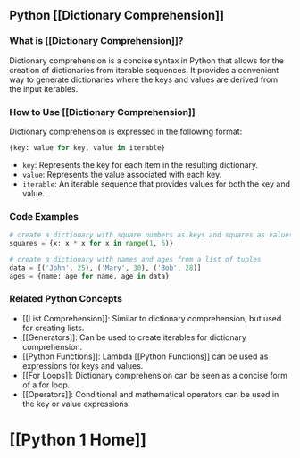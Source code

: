 ## Python [[Dictionary Comprehension]]

### What is [[Dictionary Comprehension]]?
Dictionary comprehension is a concise syntax in Python that allows for the creation of dictionaries from iterable sequences. It provides a convenient way to generate dictionaries where the keys and values are derived from the input iterables.

### How to Use [[Dictionary Comprehension]]
Dictionary comprehension is expressed in the following format:

```python
{key: value for key, value in iterable}
```

- `key`: Represents the key for each item in the resulting dictionary.
- `value`: Represents the value associated with each key.
- `iterable`: An iterable sequence that provides values for both the key and value.

### Code Examples
```python
# create a dictionary with square numbers as keys and squares as values
squares = {x: x * x for x in range(1, 6)}

# create a dictionary with names and ages from a list of tuples
data = [('John', 25), ('Mary', 30), ('Bob', 28)]
ages = {name: age for name, age in data}
```

### Related Python Concepts
- [[List Comprehension]]: Similar to dictionary comprehension, but used for creating lists.
- [[Generators]]: Can be used to create iterables for dictionary comprehension.
- [[Python Functions]]: Lambda [[Python Functions]] can be used as expressions for keys and values.
- [[For Loops]]: Dictionary comprehension can be seen as a concise form of a for loop.
- [[Operators]]: Conditional and mathematical operators can be used in the key or value expressions.
# [[Python 1 Home]]